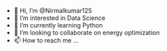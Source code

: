 - 👋 Hi, I’m @Nirmalkumar125
- 👀 I’m interested in Data Science
- 🌱 I’m currently learning Python
- 💞️ I’m looking to collaborate on energy optimization
- 📫 How to reach me ...

<!---
Nirmalkumar125/Nirmalkumar125 is a ✨ special ✨ repository because its `README.md` (this file) appears on your GitHub profile.
You can click the Preview link to take a look at your changes.
--->
